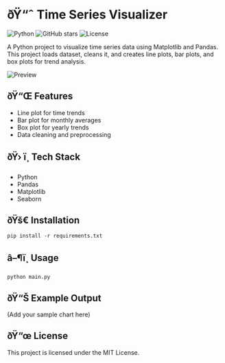 ﻿# ðŸ“ˆ Time Series Visualizer

![Python](https://img.shields.io/badge/Python-3.8%2B-blue)
![GitHub stars](https://img.shields.io/github/stars/hardikkkraut/Time_Series_Visualizer?style=social)
![License](https://img.shields.io/github/license/hardikkkraut/Time_Series_Visualizer)

A Python project to visualize time series data using Matplotlib and Pandas.  
This project loads dataset, cleans it, and creates line plots, bar plots, and box plots for trend analysis.

![Preview](assets/preview.png)

## ðŸ“Œ Features
- Line plot for time trends
- Bar plot for monthly averages
- Box plot for yearly trends
- Data cleaning and preprocessing

## ðŸ› ï¸ Tech Stack
- Python
- Pandas
- Matplotlib
- Seaborn

## ðŸš€ Installation
`
pip install -r requirements.txt
`

## â–¶ï¸ Usage
`
python main.py
`

## ðŸ“Š Example Output
(Add your sample chart here)

## ðŸ“œ License
This project is licensed under the MIT License.

